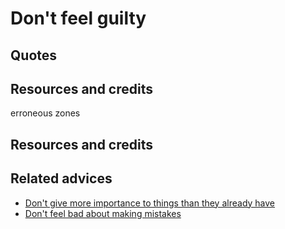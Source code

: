 
# Don't feel guilty


## Quotes

## Resources and credits
erroneous zones
## Resources and credits

## Related advices

- [Don't give more importance to things than they already have](../Don't%20give%20more%20importance%20to%20things%20than%20they%20already%20have/index.md)
- [Don't feel bad about making mistakes](../Don’t%20feel%20bad%20about%20making%20mistakes/index.md)

